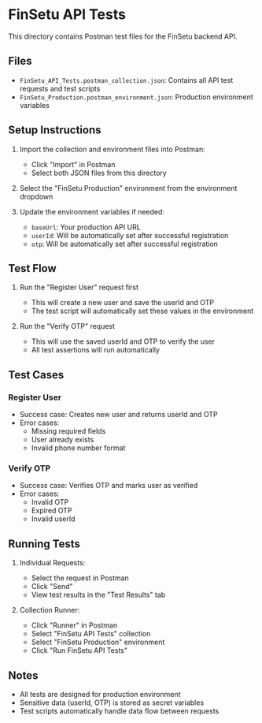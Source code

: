 # FinSetu API Tests

This directory contains Postman test files for the FinSetu backend API.

## Files

- `FinSetu_API_Tests.postman_collection.json`: Contains all API test requests and test scripts
- `FinSetu_Production.postman_environment.json`: Production environment variables

## Setup Instructions

1. Import the collection and environment files into Postman:
   - Click "Import" in Postman
   - Select both JSON files from this directory

2. Select the "FinSetu Production" environment from the environment dropdown

3. Update the environment variables if needed:
   - `baseUrl`: Your production API URL
   - `userId`: Will be automatically set after successful registration
   - `otp`: Will be automatically set after successful registration

## Test Flow

1. Run the "Register User" request first
   - This will create a new user and save the userId and OTP
   - The test script will automatically set these values in the environment

2. Run the "Verify OTP" request
   - This will use the saved userId and OTP to verify the user
   - All test assertions will run automatically

## Test Cases

### Register User
- Success case: Creates new user and returns userId and OTP
- Error cases:
  - Missing required fields
  - User already exists
  - Invalid phone number format

### Verify OTP
- Success case: Verifies OTP and marks user as verified
- Error cases:
  - Invalid OTP
  - Expired OTP
  - Invalid userId

## Running Tests

1. Individual Requests:
   - Select the request in Postman
   - Click "Send"
   - View test results in the "Test Results" tab

2. Collection Runner:
   - Click "Runner" in Postman
   - Select "FinSetu API Tests" collection
   - Select "FinSetu Production" environment
   - Click "Run FinSetu API Tests"

## Notes

- All tests are designed for production environment
- Sensitive data (userId, OTP) is stored as secret variables
- Test scripts automatically handle data flow between requests 